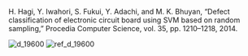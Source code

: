 H. Hagi, Y. Iwahori, S. Fukui, Y. Adachi, and M. K. Bhuyan, “Defect classification of electronic circuit board using SVM based on random sampling,” Procedia Computer Science, vol. 35, pp. 1210–1218, 2014.

![d_19600](https://user-images.githubusercontent.com/124348594/219949970-17fd0ecf-568a-43e5-af35-f55d081fc5fe.png)
![ref_d_19600](https://user-images.githubusercontent.com/124348594/219949973-692953e6-a1e1-4a4c-b063-62255005a1d0.png)

